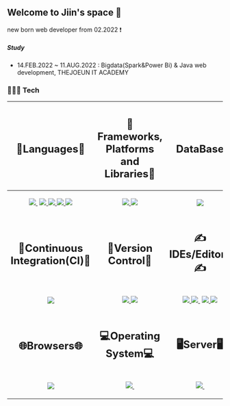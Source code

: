 ## Welcome to Jiin's space 👋 

new born web developer from 02.2022 ❗

##### Study
- 14.FEB.2022 ~ 11.AUG.2022 : Bigdata(Spark&Power Bi) & Java web development, THEJOEUN IT ACADEMY

### 🧑🏻‍💻 Tech

  <table>
    <thead>
      <tr>
        <th>
          <h2 align="center">🧠Languages🧠</h2>
        </th>
        <th>
          <h2 align="center">🥋Frameworks, Platforms and Libraries🥋</h2>
        </th>
        <th>
          <h2 align="center">DataBase</h2>
        </th>
      </tr>
    </thead>
    <tbody>
      <tr>
        <td>
          <!--- Contents for "🧠Languages🧠" -->
          <p align="center">
            <a href="https://www.javascript.com/">
              <img
                src="https://img.shields.io/badge/javascript-%23323330.svg?style=for-the-badge&logo=javascript&logoColor=%23F7DF1E">
            </a>
            <a href="#"><img
                src="https://img.shields.io/badge/java-%23ED8B00.svg?style=for-the-badge&logo=java&logoColor=white"
                alt=""></a>
            <a href="https://www.w3schools.com/html/">
              <img
                src="https://img.shields.io/badge/html5-%23E34F26.svg?style=for-the-badge&logo=html5&logoColor=white">
            </a>
            <a href="https://www.mysql.com/">
              <img src="https://img.shields.io/badge/mysql-%2300f.svg?style=for-the-badge&logo=mysql&logoColor=white">
            </a>
            <a href="https://www.python.org/">
              <img src="https://img.shields.io/badge/python-3670A0?style=for-the-badge&logo=python&logoColor=ffdd54">
            </a>
            <a href="https://www.w3schools.com/css/">
              <img src="https://img.shields.io/badge/css3-%231572B6.svg?style=for-the-badge&logo=css3&logoColor=white">
            </a>
          </p>
        </td>
        <td>
          <!--- Contents for "🥋Frameworks, Platforms and Libraries🥋" -->
          <p align="center">
            <a href="https://getbootstrap.com/">
              <img
                src="https://img.shields.io/badge/bootstrap-%23563D7C.svg?style=for-the-badge&logo=bootstrap&logoColor=white">
            </a>
            <a href="https://jquery.com/">
              <img
                src="https://img.shields.io/badge/jquery-%230769AD.svg?style=for-the-badge&logo=jquery&logoColor=white">
            </a>
          </p>
        </td>
        <td>
          <!--- Contents for "DB" -->
          <p align="center">
            <a href="#">
              <img src="https://img.shields.io/badge/mysql-%2300f.svg?style=for-the-badge&logo=mysql&logoColor=white">
            </a>
          </p>
        </td>
      </tr>
      <tr>
        <td>
          <h2 align="center">🔂Continuous Integration(CI)🔂</h2>
        </td>
        <td>
          <h2 align="center">🧙Version Control🧙</h2>
        </td>
        <td>
          <h2 align="center">✍IDEs/Editors✍</h2>
        </td>
      </tr>
      <tr>
        <td>
          <!--- Contents for "🔂Continuous Integration(CI)🔂" -->
          <p align="center">
            <a href="https://travis-ci.org/">
              <img
                src="https://img.shields.io/badge/travis%20ci-%232B2F33.svg?style=for-the-badge&logo=travis&logoColor=white">
          </p>
        </td>
        <td>
          <!--- Contents for "🧙Version Control🧙" -->
          <p align="center">
            <a href="https://git-scm.com/">
              <img src="https://img.shields.io/badge/git-%23F05033.svg?style=for-the-badge&logo=git&logoColor=white">
            </a>
            <a href="https://github.com/ImaniAN">
              <img
                src="https://img.shields.io/badge/github-%23121011.svg?style=for-the-badge&logo=github&logoColor=white">
            </a>
          </p>
        </td>
        <td>
          <!--- Contents for "✍IDEs/Editors✍" -->
          <p align="center">
            <a href="https://code.visualstudio.com/">
              <img
                src="https://img.shields.io/badge/Visual%20Studio%20Code-0078d7.svg?style=for-the-badge&logo=visual-studio-code&logoColor=white">
            </a>
            <a href="https://visualstudio.microsoft.com/">
              <img
                src="https://img.shields.io/badge/Visual%20Studio-5C2D91.svg?style=for-the-badge&logo=visual-studio&logoColor=white">
            </a>
            <a href="#"><img
                src="https://img.shields.io/badge/Eclipse-FE7A16.svg?style=for-the-badge&logo=Eclipse&logoColor=white"
                alt=""></a>
            <a href="https://jupyter.org/">
              <img
                src="https://img.shields.io/badge/jupyter-%23FA0F00.svg?style=for-the-badge&logo=jupyter&logoColor=white">
            </a>
            <a href="https://www.jetbrains.com/webstorm/">
              <img
                src="https://img.shields.io/badge/webstorm-143?style=for-the-badge&logo=webstorm&logoColor=white&color=black">
            </a>
          </p>
        </td>
      </tr>
      <tr>
        <td>
          <h2 align="center">🌐Browsers🌐</h2>
        </td>
        <td>
          <h2 align="center">💻Operating System💻</h2>
        </td>
        <td>
          <h2 align="center">🖥️Server🖥️</h2>
        </td>
      </tr>
      <tr>
        <td>
          <!--- Contents for "🌐Browsers🌐" -->
          <p align="center">
            <a href="https://www.google.com/chrome/">
              <img
                src="https://img.shields.io/badge/Google%20Chrome-4285F4?style=for-the-badge&logo=GoogleChrome&logoColor=white">
            </a>
          </p>
        </td>
        <td>
          <!--- Contents for "💻Operating System💻" -->
          <p align="center">
            <a href="https://www.microsoft.com/en-za/windows">
              <img src="https://img.shields.io/badge/Windows-0078D6?style=for-the-badge&logo=windows&logoColor=white">
            </a>
            <a href="#"><img
                src="https://img.shields.io/badge/Linux-FCC624?style=for-the-badge&logo=linux&logoColor=black"
                alt=""></a>
          </p>
        </td>
        <td>
          <!--- Contents for "🖥️Server🖥️" -->
          <p align="center">
            <a href="https://www.apache.org/">
              <img
                src="https://img.shields.io/badge/apache-%23D42029.svg?style=for-the-badge&logo=apache&logoColor=white">
            </a>
            <a href="#"><img
                src="https://img.shields.io/badge/AWS-%23FF9900.svg?style=for-the-badge&logo=amazon-aws&logoColor=white"
                alt=""></a>
          </p>
        </td>
      </tr>
    </tbody>
  </table>
